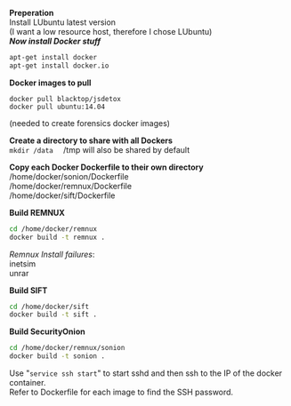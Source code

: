 **Preperation**  
Install LUbuntu latest version  
(I want a low resource host, therefore I chose LUbuntu)  
***Now install Docker stuff***  
```bash
apt-get install docker  
apt-get install docker.io  
```

**Docker images to pull**  
```
docker pull blacktop/jsdetox  
docker pull ubuntu:14.04
```
(needed to create forensics docker images)  


**Create a directory to share with all Dockers**  
```mkdir /data  ```
/tmp will also be shared by default


**Copy each Docker Dockerfile to their own directory**  
/home/docker/sonion/Dockerfile  
/home/docker/remnux/Dockerfile  
/home/docker/sift/Dockerfile  


**Build REMNUX**  
```bash
cd /home/docker/remnux   
docker build -t remnux .  
```
_Remnux Install failures_:  
inetsim  
unrar  


**Build SIFT**  
```bash
cd /home/docker/sift  
docker build -t sift .  
```


**Build SecurityOnion**
``` bash
cd /home/docker/remnux/sonion  
docker build -t sonion .  
```

Use "```service ssh start```" to start sshd and then ssh to the IP of the docker container.  
Refer to Dockerfile for each image to find the SSH password.  

